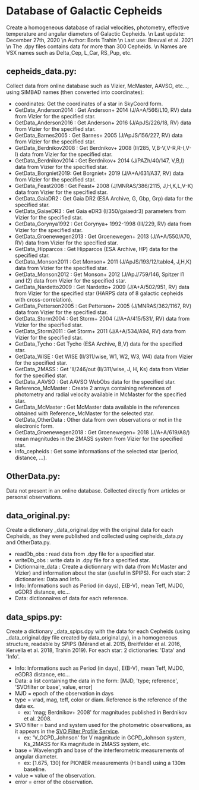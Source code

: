 # Database of Galactic Cepheids

Create a homogeneous database of radial velocities, photometry, effective temperature and angular diameters of Galactic Cepheids. \n
Last update: December 27th, 2020 \n
Author: Boris Trahin \n
Last use: Breuval et al. 2021 \n
The .dpy files contains data for more than 300 Cepheids. \n
Names are VSX names such as Delta_Cep, L_Car, RS_Pup, etc.

## cepheids_data.py:
Collect data from online database such as Vizier, McMaster, AAVSO, etc..., using SIMBAD names (then converted into coordinates):
* coordinates: Get the coordinates of a star in SkyCoord form.
* GetData_Anderson2014 : Get Anderson+ 2014 (J/A+A/566/L10, RV) data from Vizier for the specified star.
* GetData_Anderson2016 : Get Anderson+ 2016 (J/ApJS/226/18, RV) data from Vizier for the specified star.
* GetData_Barnes2005 : Get Barnes+ 2005 (J/ApJS/156/227, RV) data from Vizier for the specified star.
* GetData_Berdnikov2008 : Get Berdnikov+ 2008 (II/285, V,B-V,V-R,R-I,V-I) data from Vizier for the specified star.
* GetData_Berdnikov2014 : Get Berdnikov+ 2014 (J/PAZh/40/147, V,B,I) data from Vizier for the specified star.
* GetData_Borgniet2019: Get Borgniet+ 2019 (J/A+A/631/A37, RV) data from Vizier for the specified star.
* GetData_Feast2008 : Get Feast+ 2008 (J/MNRAS/386/2115, J,H,K,L,V-K) data from Vizier for the specified star.
* GetData_GaiaDR2 : Get Gaia DR2 (ESA Archive, G, Gbp, Grp) data for the specified star.
* GetData_GaiaeDR3 : Get Gaia eDR3 (I/350/gaiaedr3) parameters from Vizier for the specified star.
* GetData_Gorynya1992 : Get Gorynya+ 1992-1998 (III/229, RV) data from Vizier for the specified star.
* GetData_Groenewegen2013 : Get Groenewegen+ 2013 (J/A+A/550/A70, RV) data from Vizier for the specified star.
* GetData_Hipparcos : Get Hipparcos (ESA Archive, HP) data for the specified star.
* GetData_Monson2011 : Get Monson+ 2011 (J/ApJS/193/12/table4, J,H,K) data from Vizier for the specified star.
* GetData_Monson2012 : Get Monson+ 2012 (J/ApJ/759/146, Spitzer I1 and I2) data from Vizier for the specified star.
* GetData_Nardetto2009 : Get Nardetto+ 2009 (J/A+A/502/951, RV) data from Vizier for the specified star (HARPS data of 8 galactic cepheids with cross-correlation).
* GetData_Petterson2005 : Get Petterson+ 2005 (J/MNRAS/362/1167, RV) data from Vizier for the specified star.
* GetData_Storm2004 : Get Storm+ 2004 (J/A+A/415/531/, RV) data from Vizier for the specified star.
* GetData_Storm2011 : Get Storm+ 2011 (J/A+A/534/A94, RV) data from Vizier for the specified star.
* GetData_Tycho : Get Tycho (ESA Archive, B,V) data for the specified star.
* GetData_WISE : Get WISE (II/311/wise, W1, W2, W3, W4) data from Vizier for the specified star.
* GetData_2MASS : Get 'II/246/out (II/311/wise, J, H, Ks) data from Vizier for the specified star.
* GetData_AAVSO : Get AAVSO WebObs data for the specified star.
* Reference_McMaster : Create 2 arrays containing references of photometry and radial velocity available in McMaster for the specified star.
* GetData_McMaster : Get McMaster data available in the references obtained with Reference_McMaster for the selected star.
* GetData_OtherData : Other data from own observations or not in the electronic form.
* GetData_Groenewegen2018 : Get Groenewegen+ 2018 (J/A+A/619/A8/) mean magnitudes in the 2MASS system from Vizier for the specified star.
* info_cepheids : Get some informations of the selected star (period, distance, ...).


## OtherData.py:
Data not present in an online database. Collected directly from articles or personal observations.


## data_original.py:
Create a dictionary \_data_original.dpy with the original data for each Cepheids, as they were published and collected using cepheids_data.py and OtherData.py.
* readDb_obs : read data from .dpy file for a specified star.
* writeDb_obs : write data in .dpy file for a specified star.
* Dictionnaire_data : Create a dictionnary with data (from McMaster and Vizier) and information about the star (useful in SPIPS).
For each star: 2 dictionaries: Data and Info.
* Info: Informations such as Period (in days), E(B-V), mean Teff, MJD0, eGDR3 distance, etc...
* Data: dictionnaires of data for each reference.


## data_spips.py:
Create a dictionary \_data_spips.dpy with the data for each Cepheids (using \_data_original.dpy file created by data_original.py), in a homogeneous structure, readable by SPIPS (Mérand et al. 2015, Breitfelder et al. 2016, Kervella et al. 2018, Trahin 2019).
For each star: 2 dictionaries: 'Data' and 'Info'.
* Info: Informations such as Period (in days), E(B-V), mean Teff, MJD0, eGDR3 distance, etc...
* Data: a list containing the data in the form: \[MJD, 'type; reference', 'SVOfilter or base', value, error]
* MJD = epoch of the observation in days
* type = vrad, mag, teff, color or diam. Reference is the reference of the data ex.
	* ex: 'mag; Berdnikov+ 2008' for magnitudes published in Berdnikov et al. 2008.
* SVO filter = band and system used for the photometric observations, as it appears in the [SVO Filter Profile Service](http://svo2.cab.inta-csic.es/theory/fps/).
	* ex: 'V_GCPD_Johnson' for V magnitude in GCPD_Johnson system, Ks_2MASS for Ks magnitude in 2MASS system, etc.
* base = Wavelength and base of the interferometric measurements of angular diameter.
	* ex: \[1.675, 130] for PIONIER measurements (H band) using a 130m baseline.
* value = value of the observation.
* error = error of the observation.

